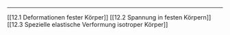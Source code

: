 ***

[[12.1 Deformationen fester Körper]]
[[12.2 Spannung in festen Körpern]]
[[12.3 Spezielle elastische Verformung isotroper Körper]]

